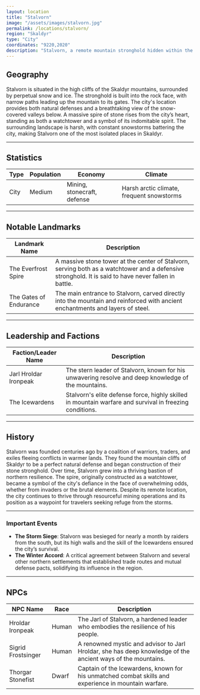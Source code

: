 ```yaml
---
layout: location
title: "Stalvorn"
image: "/assets/images/stalvorn.jpg"
permalink: /locations/stalvorn/
region: "Skaldyr"
type: "City"
coordinates: "9220,2020"
description: "Stalvorn, a remote mountain stronghold hidden within the icy cliffs of Skaldyr. Known for its towering spire and impenetrable stone walls, the city stands as a beacon of survival and resilience in the harsh north."
---
```


## Geography

Stalvorn is situated in the high cliffs of the Skaldyr mountains, surrounded by perpetual snow and ice. The stronghold is built into the rock face, with narrow paths leading up the mountain to its gates. The city's location provides both natural defenses and a breathtaking view of the snow-covered valleys below. A massive spire of stone rises from the city’s heart, standing as both a watchtower and a symbol of its indomitable spirit. The surrounding landscape is harsh, with constant snowstorms battering the city, making Stalvorn one of the most isolated places in Skaldyr.

---

## Statistics

| Type                | Population | Economy                   | Climate                |
|---------------------|------------|---------------------------|------------------------|
| City  | Medium     | Mining, stonecraft, defense| Harsh arctic climate, frequent snowstorms |

---

## Notable Landmarks

| Landmark Name            | Description                                                                                   |
|--------------------------|-------------------------------------------------------------------------------------------------|
| The Everfrost Spire       | A massive stone tower at the center of Stalvorn, serving both as a watchtower and a defensive stronghold. It is said to have never fallen in battle. |
| The Gates of Endurance    | The main entrance to Stalvorn, carved directly into the mountain and reinforced with ancient enchantments and layers of steel. |

---

## Leadership and Factions

| Faction/Leader Name        | Description                                                                                   |
|----------------------------|-------------------------------------------------------------------------------------------------|
| Jarl Hroldar Ironpeak       | The stern leader of Stalvorn, known for his unwavering resolve and deep knowledge of the mountains. |
| The Icewardens              | Stalvorn's elite defense force, highly skilled in mountain warfare and survival in freezing conditions. |

---

## History

Stalvorn was founded centuries ago by a coalition of warriors, traders, and exiles fleeing conflicts in warmer lands. They found the mountain cliffs of Skaldyr to be a perfect natural defense and began construction of their stone stronghold. Over time, Stalvorn grew into a thriving bastion of northern resilience. The spire, originally constructed as a watchtower, became a symbol of the city's defiance in the face of overwhelming odds, whether from invaders or the brutal elements. Despite its remote location, the city continues to thrive through resourceful mining operations and its position as a waypoint for travelers seeking refuge from the storms.

---

### Important Events

- **The Storm Siege**: Stalvorn was besieged for nearly a month by raiders from the south, but its high walls and the skill of the Icewardens ensured the city’s survival.
- **The Winter Accord**: A critical agreement between Stalvorn and several other northern settlements that established trade routes and mutual defense pacts, solidifying its influence in the region.

---

## NPCs

| NPC Name              | Race     | Description                                           |
|-----------------------|----------|-------------------------------------------------------|
| Hroldar Ironpeak       | Human    | The Jarl of Stalvorn, a hardened leader who embodies the resilience of his people. |
| Sigrid Frostsinger     | Human    | A renowned mystic and advisor to Jarl Hroldar, she has deep knowledge of the ancient ways of the mountains. |
| Thorgar Stonefist      | Dwarf    | Captain of the Icewardens, known for his unmatched combat skills and experience in mountain warfare. |
